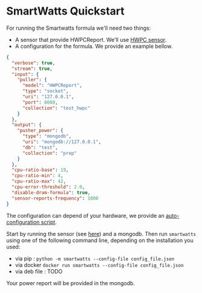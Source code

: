 # SmartWatts Quickstart

For running the Smartwatts formula we'll need two things:

- A sensor that provide HWPCReport. We'll use [HWPC sensor](./hwpc-sensor.md).
- A configuration for the formula. We provide an example bellow.

```json
{
  "verbose": true,
  "stream": true,
  "input": {
    "puller": {
      "model": "HWPCReport",
      "type": "socket",
      "uri": "127.0.0.1",
      "port": 8080,
      "collection": "test_hwpc"
    }
  },
  "output": {
    "pusher_power": {
      "type": "mongodb",
      "uri": "mongodb://127.0.0.1",
      "db": "test",
      "collection": "prep"
    }
  },
  "cpu-ratio-base": 19,
  "cpu-ratio-min": 4,
  "cpu-ratio-max": 42,
  "cpu-error-threshold": 2.0,
  "disable-dram-formula": true,
  "sensor-reports-frequency": 1000
}
```

The configuration can depend of your hardware, we provide an [auto-configuration
script](./smartwatts_auto_config.md).

Start by running the sensor (see [here](./hwpc-sensor-quickstart.md)) and a
mongodb.
Then run `smartwatts` using one of the following command line, depending on
the installation you used:

- via pip : `python -m smartwatts --config-file config_file.json`
- via docker `docker run smartwatts --config-file config_file.json`
- via deb file : TODO

Your power report will be provided in the mongodb.
